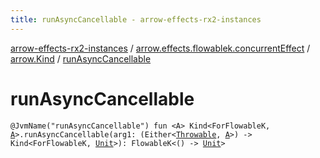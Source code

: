 ```yaml
---
title: runAsyncCancellable - arrow-effects-rx2-instances
---
```


[arrow-effects-rx2-instances](../../index.html) / [arrow.effects.flowablek.concurrentEffect](../index.html) / [arrow.Kind](index.html) / [runAsyncCancellable](./run-async-cancellable.html)

# runAsyncCancellable

`@JvmName("runAsyncCancellable") fun <A> Kind<ForFlowableK, `[`A`](run-async-cancellable.html#A)`>.runAsyncCancellable(arg1: (Either<`[`Throwable`](https://kotlinlang.org/api/latest/jvm/stdlib/kotlin/-throwable/index.html)`, `[`A`](run-async-cancellable.html#A)`>) -> Kind<ForFlowableK, `[`Unit`](https://kotlinlang.org/api/latest/jvm/stdlib/kotlin/-unit/index.html)`>): FlowableK<() -> `[`Unit`](https://kotlinlang.org/api/latest/jvm/stdlib/kotlin/-unit/index.html)`>`